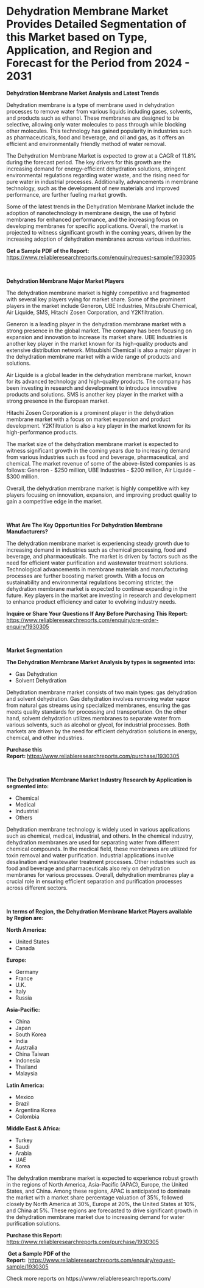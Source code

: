 <p><h1>Dehydration Membrane Market Provides Detailed Segmentation of this Market based on Type, Application, and Region and Forecast for the Period from 2024 - 2031</h1></p><p><strong>Dehydration Membrane Market Analysis and Latest Trends</strong></p>
<p><p>Dehydration membrane is a type of membrane used in dehydration processes to remove water from various liquids including gases, solvents, and products such as ethanol. These membranes are designed to be selective, allowing only water molecules to pass through while blocking other molecules. This technology has gained popularity in industries such as pharmaceuticals, food and beverage, and oil and gas, as it offers an efficient and environmentally friendly method of water removal.</p><p>The Dehydration Membrane Market is expected to grow at a CAGR of 11.8% during the forecast period. The key drivers for this growth are the increasing demand for energy-efficient dehydration solutions, stringent environmental regulations regarding water waste, and the rising need for pure water in industrial processes. Additionally, advancements in membrane technology, such as the development of new materials and improved performance, are further fueling market growth.</p><p>Some of the latest trends in the Dehydration Membrane Market include the adoption of nanotechnology in membrane design, the use of hybrid membranes for enhanced performance, and the increasing focus on developing membranes for specific applications. Overall, the market is projected to witness significant growth in the coming years, driven by the increasing adoption of dehydration membranes across various industries.</p></p>
<p><strong>Get a Sample PDF of the Report:&nbsp;</strong> <a href="https://www.reliableresearchreports.com/enquiry/request-sample/1930305">https://www.reliableresearchreports.com/enquiry/request-sample/1930305</a></p>
<p>&nbsp;</p>
<p><strong>Dehydration Membrane Major Market Players</strong></p>
<p><p>The dehydration membrane market is highly competitive and fragmented with several key players vying for market share. Some of the prominent players in the market include Generon, UBE Industries, Mitsubishi Chemical, Air Liquide, SMS, Hitachi Zosen Corporation, and Y2Kfiltration.</p><p>Generon is a leading player in the dehydration membrane market with a strong presence in the global market. The company has been focusing on expansion and innovation to increase its market share. UBE Industries is another key player in the market known for its high-quality products and extensive distribution network. Mitsubishi Chemical is also a major player in the dehydration membrane market with a wide range of products and solutions.</p><p>Air Liquide is a global leader in the dehydration membrane market, known for its advanced technology and high-quality products. The company has been investing in research and development to introduce innovative products and solutions. SMS is another key player in the market with a strong presence in the European market.</p><p>Hitachi Zosen Corporation is a prominent player in the dehydration membrane market with a focus on market expansion and product development. Y2Kfiltration is also a key player in the market known for its high-performance products.</p><p>The market size of the dehydration membrane market is expected to witness significant growth in the coming years due to increasing demand from various industries such as food and beverage, pharmaceutical, and chemical. The market revenue of some of the above-listed companies is as follows: Generon - $250 million, UBE Industries - $200 million, Air Liquide - $300 million.</p><p>Overall, the dehydration membrane market is highly competitive with key players focusing on innovation, expansion, and improving product quality to gain a competitive edge in the market.</p></p>
<p>&nbsp;</p>
<p><strong>What Are The Key Opportunities For Dehydration Membrane Manufacturers?</strong></p>
<p><p>The dehydration membrane market is experiencing steady growth due to increasing demand in industries such as chemical processing, food and beverage, and pharmaceuticals. The market is driven by factors such as the need for efficient water purification and wastewater treatment solutions. Technological advancements in membrane materials and manufacturing processes are further boosting market growth. With a focus on sustainability and environmental regulations becoming stricter, the dehydration membrane market is expected to continue expanding in the future. Key players in the market are investing in research and development to enhance product efficiency and cater to evolving industry needs.</p></p>
<p><strong>Inquire or Share Your Questions If Any Before Purchasing This Report:</strong> <a href="https://www.reliableresearchreports.com/enquiry/pre-order-enquiry/1930305">https://www.reliableresearchreports.com/enquiry/pre-order-enquiry/1930305</a></p>
<p>&nbsp;</p>
<p><strong>Market Segmentation</strong></p>
<p><strong>The Dehydration Membrane Market Analysis by types is segmented into:</strong></p>
<p><ul><li>Gas Dehydration</li><li>Solvent Dehydration</li></ul></p>
<p><p>Dehydration membrane market consists of two main types: gas dehydration and solvent dehydration. Gas dehydration involves removing water vapor from natural gas streams using specialized membranes, ensuring the gas meets quality standards for processing and transportation. On the other hand, solvent dehydration utilizes membranes to separate water from various solvents, such as alcohol or glycol, for industrial processes. Both markets are driven by the need for efficient dehydration solutions in energy, chemical, and other industries.</p></p>
<p><strong>Purchase this Report:&nbsp;</strong><a href="https://www.reliableresearchreports.com/purchase/1930305">https://www.reliableresearchreports.com/purchase/1930305</a></p>
<p>&nbsp;</p>
<p><strong>The Dehydration Membrane Market Industry Research by Application is segmented into:</strong></p>
<p><ul><li>Chemical</li><li>Medical</li><li>Industrial</li><li>Others</li></ul></p>
<p><p>Dehydration membrane technology is widely used in various applications such as chemical, medical, industrial, and others. In the chemical industry, dehydration membranes are used for separating water from different chemical compounds. In the medical field, these membranes are utilized for toxin removal and water purification. Industrial applications involve desalination and wastewater treatment processes. Other industries such as food and beverage and pharmaceuticals also rely on dehydration membranes for various processes. Overall, dehydration membranes play a crucial role in ensuring efficient separation and purification processes across different sectors.</p></p>
<p>&nbsp;</p>
<p><strong>In terms of Region, the Dehydration Membrane Market Players available by Region are:</strong></p>
<p>
    <p> <strong> North America: </strong>
        <ul>
            <li>United States</li>
            <li>Canada</li>
        </ul>
        </p> 
    <p> <strong> Europe: </strong>
        <ul>
            <li>Germany</li>
            <li>France</li>
            <li>U.K.</li>
            <li>Italy</li>
            <li>Russia</li>
        </ul>
        </p> 
    <p> <strong> Asia-Pacific: </strong>
        <ul>
            <li>China</li>
            <li>Japan</li>
            <li>South Korea</li>
            <li>India</li>
            <li>Australia</li>
            <li>China Taiwan</li>
            <li>Indonesia</li>
            <li>Thailand</li>
            <li>Malaysia</li>
        </ul>
        </p> 
    <p> <strong> Latin America: </strong>
        <ul>
            <li>Mexico</li>
            <li>Brazil</li>
            <li>Argentina Korea</li>
            <li>Colombia</li>
        </ul>
        </p> 
    <p> <strong> Middle East & Africa: </strong>
        <ul>
            <li>Turkey</li>
            <li>Saudi</li>
            <li>Arabia</li>
            <li>UAE</li>
            <li>Korea</li>
        </ul>
    </p>
    </p>
<p><p>The dehydration membrane market is expected to experience robust growth in the regions of North America, Asia-Pacific (APAC), Europe, the United States, and China. Among these regions, APAC is anticipated to dominate the market with a market share percentage valuation of 35%, followed closely by North America at 30%, Europe at 20%, the United States at 10%, and China at 5%. These regions are forecasted to drive significant growth in the dehydration membrane market due to increasing demand for water purification solutions.</p></p>
<p><strong>Purchase this Report: </strong><a href="https://www.reliableresearchreports.com/purchase/1930305">https://www.reliableresearchreports.com/purchase/1930305</a></p>
<p>&nbsp;<strong>Get a Sample PDF of the Report:&nbsp;&nbsp;</strong><a href="https://www.reliableresearchreports.com/enquiry/request-sample/1930305">https://www.reliableresearchreports.com/enquiry/request-sample/1930305</a></p>
<p><strong></strong></p>
<p>Check more reports on https://www.reliableresearchreports.com/</p>